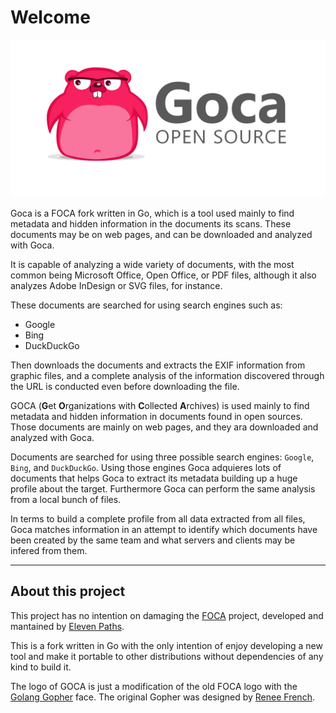 # Welcome

![Logo](assets/img/goca.logo.png)

Goca is a FOCA fork written in Go, which is a tool used mainly to find metadata and hidden information in the documents its scans. These documents may be on web pages, and can be downloaded and analyzed with Goca.

It is capable of analyzing a wide variety of documents, with the most common being Microsoft Office, Open Office, or PDF files, although it also analyzes Adobe InDesign or SVG files, for instance.

These documents are searched for using search engines such as:

* Google
* Bing
* DuckDuckGo

Then downloads the documents and extracts the EXIF information from graphic files, and a complete analysis of the information discovered through the URL is conducted even before downloading the file.

GOCA (**G**et **O**rganizations with **C**ollected **A**rchives) is used mainly to find metadata and hidden information in documents found in open sources. Those documents are mainly on web pages, and they ara downloaded and analyzed with Goca.

Documents are searched for using three possible search engines: `Google`, `Bing`, and `DuckDuckGo`. Using those engines Goca adquieres lots of documents that helps Goca to extract its metadata building up a huge profile about the target. Furthermore Goca can perform the same analysis from a local bunch of files.

In terms to build a complete profile from all data extracted from all files, Goca matches information in an attempt to identify which documents have been created by the same team and what servers and clients may be infered from them.

***

## About this project

This project has no intention on damaging the [FOCA](https://github.com/ElevenPaths/FOCA) project, developed and mantained by [Eleven Paths](https://www.elevenpaths.com).

This is a fork written in Go with the only intention of enjoy developing a new tool and make it portable to other distributions without dependencies of any kind to build it.

The logo of GOCA is just a modification of the old FOCA logo with the [Golang Gopher](https://blog.golang.org/gopher) face. The original Gopher was designed by [Renee French](https://reneefrench.blogspot.com).
